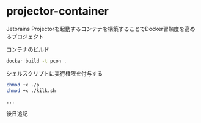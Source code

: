 # projector-container

Jetbrains Projectorを起動するコンテナを構築することでDocker習熟度を高めるプロジェクト

コンテナのビルド

```bash
docker build -t pcon .
```

シェルスクリプトに実行権限を付与する
```bash
chmod +x ./p
chmod +x ./kilk.sh

...

```

後日追記
